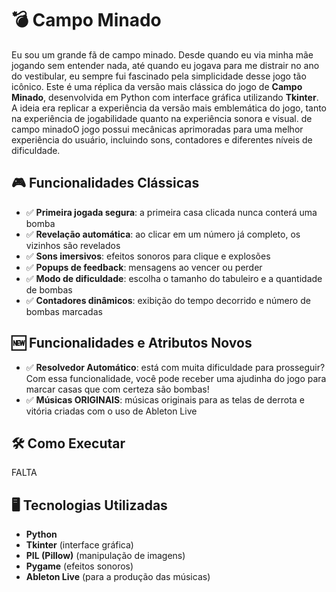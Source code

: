 # 💣 Campo Minado

Eu sou um grande fã de campo minado. Desde quando eu via minha mãe jogando sem entender nada, até quando eu jogava para me distrair no ano do vestibular, eu sempre fui fascinado pela simplicidade desse jogo tão icônico.
Este é uma réplica da versão mais clássica do jogo de **Campo Minado**, desenvolvida em Python com interface gráfica utilizando **Tkinter**.
A ideia era replicar a experiência da versão mais emblemática do jogo, tanto na experiência de jogabilidade quanto na experiência sonora e visual.
de campo minadoO jogo possui mecânicas aprimoradas para uma melhor experiência do usuário, incluindo sons, contadores e diferentes níveis de dificuldade.

## 🎮 Funcionalidades Clássicas

- ✅ **Primeira jogada segura**: a primeira casa clicada nunca conterá uma bomba
- ✅ **Revelação automática**: ao clicar em um número já completo, os vizinhos são revelados
- ✅ **Sons imersivos**: efeitos sonoros para clique e explosões
- ✅ **Popups de feedback**: mensagens ao vencer ou perder
- ✅ **Modo de dificuldade**: escolha o tamanho do tabuleiro e a quantidade de bombas
- ✅ **Contadores dinâmicos**: exibição do tempo decorrido e número de bombas marcadas

## 🆕 Funcionalidades e Atributos Novos

- ✅ **Resolvedor Automático**: está com muita dificuldade para prosseguir? Com essa funcionalidade, você pode receber uma ajudinha do jogo para marcar casas que com certeza são bombas!
- ✅ **Músicas ORIGINAIS**: músicas originais para as telas de derrota e vitória criadas com o uso de Ableton Live

## 🛠️ Como Executar

FALTA

## 🖥️ Tecnologias Utilizadas

- **Python**
- **Tkinter** (interface gráfica)
- **PIL (Pillow)** (manipulação de imagens)
- **Pygame** (efeitos sonoros)
- **Ableton Live** (para a produção das músicas)
